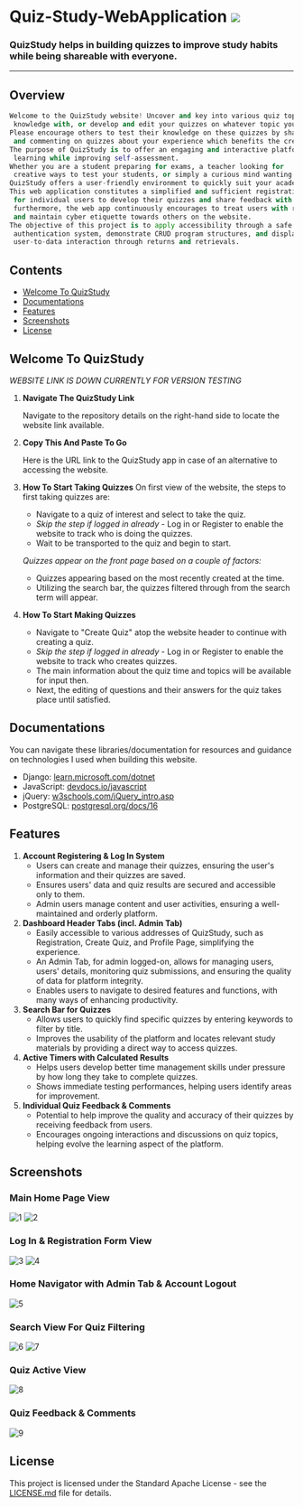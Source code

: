 # Quiz-Study-WebApplication <img src="https://img.shields.io/github/stars/dskroskznik/Quiz-Studying-Webapp"/>
### QuizStudy helps in building quizzes to improve study habits while being shareable with everyone.
---
## Overview
```py
Welcome to the QuizStudy website! Uncover and key into various quiz topics to challenge your
 knowledge with, or develop and edit your quizzes on whatever topic you desire.
Please encourage others to test their knowledge on these quizzes by sharing
 and commenting on quizzes about your experience which benefits the creators and multiple other users taking quizzes.
The purpose of QuizStudy is to offer an engaging and interactive platform for
 learning while improving self-assessment.
Whether you are a student preparing for exams, a teacher looking for
 creative ways to test your students, or simply a curious mind wanting to expand your knowledge.
QuizStudy offers a user-friendly environment to quickly suit your academic needs.
This web application constitutes a simplified and sufficient registration system
 for individual users to develop their quizzes and share feedback with other quizzes on their terms.
 furthermore, the web app continuously encourages to treat users with respect
 and maintain cyber etiquette towards others on the website.
The objective of this project is to apply accessibility through a safe
 authentication system, demonstrate CRUD program structures, and display
 user-to-data interaction through returns and retrievals.
```

## Contents
- [Welcome To QuizStudy](#welcome-to-quizstudy)
- [Documentations](#documentations)
- [Features](#features)
- [Screenshots](#screenshots)
- [License](#license)

## Welcome To QuizStudy 
*WEBSITE LINK IS DOWN CURRENTLY FOR VERSION TESTING*

1. **Navigate The QuizStudy Link**

   Navigate to the repository details on the right-hand side to locate the website link available.
   

2. **Copy This And Paste To Go**

   Here is the URL link to the QuizStudy app in case of an alternative to accessing the website.


3. **How To Start Taking Quizzes**
   On first view of the website, the steps to first taking quizzes are:
    - Navigate to a quiz of interest and select to take the quiz.
    - *Skip the step if logged in already* - Log in or Register to enable the website to track who is doing the quizzes.
    - Wait to be transported to the quiz and begin to start.
       
   *Quizzes appear on the front page based on a couple of factors:*
    -  Quizzes appearing based on the most recently created at the time.
    -  Utilizing the search bar, the quizzes filtered through from the search term will appear.

4. **How To Start Making Quizzes** 
    - Navigate to "Create Quiz" atop the website header to continue with creating a quiz.
    - *Skip the step if logged in already* - Log in or Register to enable the website to track who creates quizzes.
    - The main information about the quiz time and topics will be available for input then.
    - Next, the editing of questions and their answers for the quiz takes place until satisfied. 

## Documentations
You can navigate these libraries/documentation for resources and guidance on technologies I used when building this website.
  - Django: [learn.microsoft.com/dotnet](https://learn.microsoft.com/en-us/dotnet/)
  - JavaScript: [devdocs.io/javascript](https://devdocs.io/javascript/)
  - jQuery: [w3schools.com/jQuery_intro.asp](https://www.w3schools.com/jquery/jquery_intro.asp)
  - PostgreSQL: [postgresql.org/docs/16](https://www.postgresql.org/docs/16/index.html)

## Features
1. **Account Registering & Log In System**
   - Users can create and manage their quizzes, ensuring the user's information and their quizzes are saved.
   - Ensures users' data and quiz results are secured and accessible only to them.
   - Admin users manage content and user activities, ensuring a well-maintained and orderly platform.
2. **Dashboard Header Tabs (incl. Admin Tab)**
   - Easily accessible to various addresses of QuizStudy, such as Registration, Create Quiz, and Profile Page, simplifying the experience.
   - An Admin Tab, for admin logged-on, allows for managing users, users' details, monitoring quiz submissions, and ensuring the quality of data for platform integrity.
   - Enables users to navigate to desired features and functions, with many ways of enhancing productivity.
3. **Search Bar for Quizzes**
   - Allows users to quickly find specific quizzes by entering keywords to filter by title.
   - Improves the usability of the platform and locates relevant study materials by providing a direct way to access quizzes.
4. **Active Timers with Calculated Results**
   - Helps users develop better time management skills under pressure by how long they take to complete quizzes.
   - Shows immediate testing performances, helping users identify areas for improvement.
5. **Individual Quiz Feedback & Comments**
   - Potential to help improve the quality and accuracy of their quizzes by receiving feedback from users.
   - Encourages ongoing interactions and discussions on quiz topics, helping evolve the learning aspect of the platform.

## Screenshots 
### Main Home Page View
![1](screenshots/home.png)
![2](screenshots/startquiz.png)

### Log In & Registration Form View
![3](screenshots/login.png)
![4](screenshots/reg.png)

### Home Navigator with Admin Tab & Account Logout 
![5](screenshots/nav.png)

### Search View For Quiz Filtering
![6](screenshots/searchresult.png)
![7](screenshots/searchempty.png)

### Quiz Active View
![8](screenshots/quizview.png)

### Quiz Feedback & Comments 
![9](screenshots/feed.png)

## License
This project is licensed under the Standard Apache License - see the [LICENSE.md](LICENSE.md) file for details.


